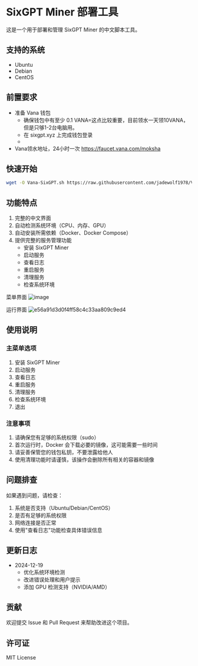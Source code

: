 # SixGPT Miner 部署工具

这是一个用于部署和管理 SixGPT Miner 的中文脚本工具。

## 支持的系统
- Ubuntu
- Debian
- CentOS

## 前置要求
- 准备 Vana 钱包
  - 确保钱包中有至少 0.1 VANA=这点比较重要，目前领水一天领10VANA，但是只够1-2台电脑用。
  - 在 sixgpt.xyz 上完成钱包登录
  - 
- Vana领水地址，24小时一次
https://faucet.vana.com/moksha

## 快速开始

```bash
wget -O Vana-SixGPT.sh https://raw.githubusercontent.com/jadewolf1978/Vana-SixGPT/main/Vana-SixGPT-CN.sh && chmod +x Vana-SixGPT.sh && ./Vana-SixGPT.sh
```

## 功能特点
1. 完整的中文界面
2. 自动检测系统环境（CPU、内存、GPU）
3. 自动安装所需依赖（Docker、Docker Compose）
4. 提供完整的服务管理功能
   - 安装 SixGPT Miner
   - 启动服务
   - 查看日志
   - 重启服务
   - 清理服务
   - 检查系统环境

菜单界面
![image](https://github.com/user-attachments/assets/dc4e4a71-dd46-4de7-9a92-33822a5087c3)

运行界面
![e56a91d3d0f4ff58c4c33aa809c9ed4](https://github.com/user-attachments/assets/7e4b1b81-c8d8-446b-aa88-a6e619e208c7)

## 使用说明

### 主菜单选项
1. 安装 SixGPT Miner
2. 启动服务
3. 查看日志
4. 重启服务
5. 清理服务
6. 检查系统环境
0. 退出

### 注意事项
1. 请确保您有足够的系统权限（sudo）
2. 首次运行时，Docker 会下载必要的镜像，这可能需要一些时间
3. 请妥善保管您的钱包私钥，不要泄露给他人
4. 使用清理功能时请谨慎，该操作会删除所有相关的容器和镜像

## 问题排查
如果遇到问题，请检查：
1. 系统是否支持（Ubuntu/Debian/CentOS）
2. 是否有足够的系统权限
3. 网络连接是否正常
4. 使用"查看日志"功能检查具体错误信息

## 更新日志
- 2024-12-19
  - 优化系统环境检测
  - 改进错误处理和用户提示
  - 添加 GPU 检测支持（NVIDIA/AMD）

## 贡献
欢迎提交 Issue 和 Pull Request 来帮助改进这个项目。

## 许可证
MIT License
